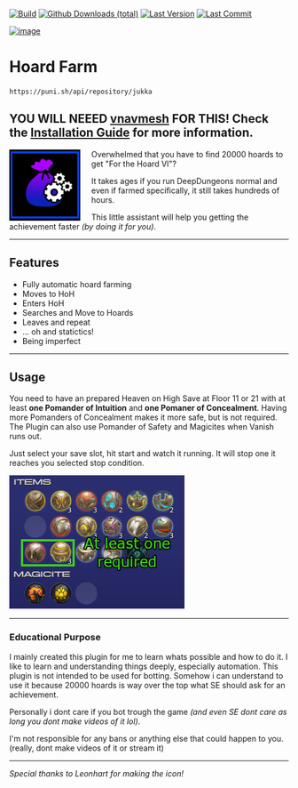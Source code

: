[![Build](https://github.com/Jukkales/HoardFarm/actions/workflows/build-plugin.yml/badge.svg)](https://github.com/Jukkales/HoardFarm/actions/workflows/build-plugin.yml)
[![Github Downloads (total)](https://img.shields.io/badge/dynamic/json?url=https%3A%2F%2Fpuni.sh%2Fapi%2Frepository%2Fjukka&query=%24%5B1%5D.DownloadCount&label=Downloads&color=4DC71F
)]()
[![Last Version](https://img.shields.io/badge/dynamic/json?url=https%3A%2F%2Fpuni.sh%2Fapi%2Frepository%2Fjukka&query=%24%5B1%5D.AssemblyVersion&label=release
)]()
[![Last Commit](https://img.shields.io/github/last-commit/Jukkales/HoardFarm)]()

[![image](https://discordapp.com/api/guilds/1001823907193552978/embed.png?style=banner2)](https://discord.gg/Zzrcc8kmvy)
# Hoard Farm
```
https://puni.sh/api/repository/jukka
```
**YOU WILL NEEED [vnavmesh](https://github.com/awgil/ffxiv_navmesh) FOR THIS!**
Check the [Installation Guide](https://github.com/Jukkales/HoardFarm/blob/main/INSTALL.md) for more information.
---

<img src="icon.png" alt="image" style="max-width: 128px; float: left; margin-right: 20px; ">

Overwhelmed that you have to find 20000 hoards to get "For the Hoard VI"?

It takes ages if you run DeepDungeons normal and even if farmed specifically, it still takes hundreds of hours.


This little assistant will help you getting the achievement faster _(by doing it for you)_.

<p style="clear: both"></p>

---

## Features
- Fully automatic hoard farming
- Moves to HoH
- Enters HoH
- Searches and Move to Hoards
- Leaves and repeat
- ... oh and statictics!
- Being imperfect

---
## Usage

You need to have an prepared Heaven on High Save at Floor 11 or 21 with at least **one Pomander of Intuition** and **one Pomaner of Concealment**.
Having more Pomanders of Concealment makes it more safe, but is not required. The Plugin can also use Pomander of Safety and Magicites when Vanish runs out.

Just select your save slot, hit start and watch it running. It will stop one it reaches you selected stop condition.

![image](images/pomander.png)

---
### Educational Purpose

I mainly created this plugin for me to learn whats possible and how to do it. 
I like to learn and understanding things deeply, especially automation.
This plugin is not intended to be used for botting.
Somehow i can understand to use it because 20000 hoards is way over the top what SE should ask for an achievement.

Personally i dont care if you bot trough the game _(and even SE dont care as long you dont make videos of it lol)_.

I'm not responsible for any bans or anything else that could happen to you. (really, dont make videos of it or stream it)

---
_Special thanks to Leonhart for making the icon!_
